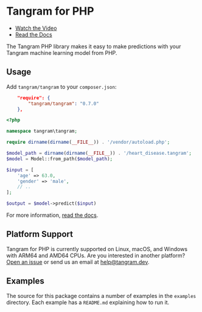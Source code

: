 # Tangram for PHP

- [Watch the Video](https://www.tangram.dev)
- [Read the Docs](https://www.tangram.dev/docs)

The Tangram PHP library makes it easy to make predictions with your Tangram machine learning model from PHP.

## Usage

Add `tangram/tangram` to your `composer.json`:

```json
	"require": {
		"tangram/tangram": "0.7.0"
	},
```

```php
<?php

namespace tangram\tangram;

require dirname(dirname(__FILE__)) . '/vendor/autoload.php';

$model_path = dirname(dirname(__FILE__)) . '/heart_disease.tangram';
$model = Model::from_path($model_path);

$input = [
    'age' => 63.0,
    'gender' => 'male',
    // ..
];

$output = $model->predict($input)
```

For more information, [read the docs](https://www.tangram.dev/docs).

## Platform Support

Tangram for PHP is currently supported on Linux, macOS, and Windows with ARM64 and AMD64 CPUs. Are you interested in another platform? [Open an issue](https://github.com/tangramdotdev/tangram/issues/new) or send us an email at [help@tangram.dev](mailto:help@tangram.dev).

## Examples

The source for this package contains a number of examples in the `examples` directory. Each example has a `README.md` explaining how to run it.
